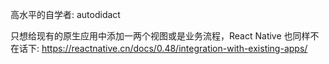 高水平的自学者: autodidact

只想给现有的原生应用中添加一两个视图或是业务流程，React Native 也同样不在话下:
https://reactnative.cn/docs/0.48/integration-with-existing-apps/

